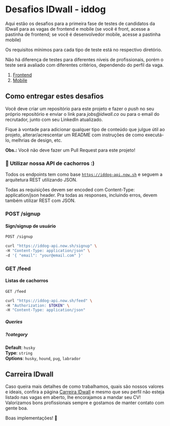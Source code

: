 # Desafios IDwall - iddog

Aqui estão os desafios para a primeira fase de testes de candidatos da IDwall para as vagas de frontend e mobile (se você é front, acesse a pastinha de frontend; se você é desenvolvedor mobile, acesse a pastinha mobile)

Os requisitos mínimos para cada tipo de teste está no respectivo diretório. 

Não há diferença de testes para diferentes níveis de profissionais, porém o teste será avaliado com diferentes critérios, dependendo do perfil da vaga.

1. [Frontend](https://github.com/idwall/desafios-iddog/blob/master/frontend)
2. [Mobile](https://github.com/idwall/desafios-iddog/blob/master/mobile)

## Como entregar estes desafios
Você deve criar um repositório para este projeto e fazer o *push* no seu próprio repositório e enviar o link para _jobs@idwall.co_ ou para o email do recrutador, junto com seu LinkedIn atualizado.  

Fique à vontade para adicionar qualquer tipo de conteúdo que julgue útil ao projeto, alterar/acrescentar um README com instruções de como executá-lo, melhrias de design, etc.

**Obs.:** Você não deve fazer um Pull Request para este projeto!

### 📃 Utilizar nossa API de cachorros :)

Todos os endpoints tem como base [`https://iddog-api.now.sh`](https://iddog-api.now.sh) e seguem a arquitetura REST utilizando JSON.

Todas as requisições devem ser encoded com Content-Type: application/json header. Pra todas as responses, incluindo erros, devem também utilizar REST com JSON.

### POST /signup

#### Sign/signup de usuário

```bash
POST /signup
```

```bash
curl "https://iddog-api.now.sh/signup" \
-H "Content-Type: application/json" \
-d '{ "email": "your@email.com" }'
```

### GET /feed

#### Listas de cachorros

```bash
GET /feed
```

```bash
curl "https://iddog-api.now.sh/feed" \
-H "Authorization: $TOKEN" \
-H "Content-Type: application/json"
```

##### Queries

##### ?category

**Default**: `husky`<br/>
**Type**: `string`<br/>
**Options**: `husky`, `hound`, `pug`, `labrador`

## Carreira IDwall

Caso queira mais detalhes de como trabalhamos, quais são nossos valores e ideais, confira a página [Carreira IDwall](https://idwall.co/carreira) e mesmo que seu perfil não esteja listado nas vagas em aberto, lhe encorajamos a mandar seu CV! Valorizamos bons profissionais sempre e gostamos de manter contato com gente boa.

Boas implementações! 🎉
